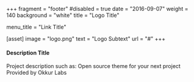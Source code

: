 +++
fragment = "footer"
#disabled = true
date = "2016-09-07"
weight = 140
background = "white"
title = "Logo Title"

menu_title = "Link Title"

[asset]
  image = "logo.png"
  text = "Logo Subtext"
  url = "#"
+++

#### Description Title

Project description such as:
Open source theme for your next project
Provided by Okkur Labs
